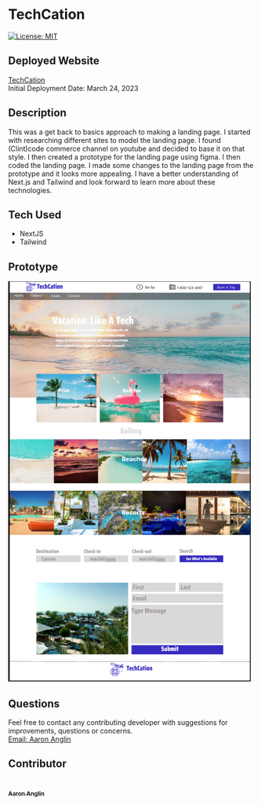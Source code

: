 # TechCation
[![License: MIT](https://img.shields.io/badge/License-MIT-yellow.svg)](https://opensource.org/licenses/MIT)

## Deployed Website
[TechCation](https://foodies2.vercel.app/) <br>
Initial Deployment Date: March 24, 2023

## Description
This was a get back to basics approach to making a landing page. I started with researching different sites to model the landing page. I found (Clint)code commerce channel on youtube and decided to base it on that style. I then created a prototype for the landing page using figma. I then coded the landing page. I made some  changes to the landing page from the prototype and it looks more appealing. I have a better understanding of Next.js and Tailwind and look forward to learn more about these technologies.

## Tech Used
- NextJS
- Tailwind

## Prototype
![TechCation](./public/assets/techcation.png)


## Questions
Feel free to contact any contributing developer with suggestions for improvements, questions or concerns.
<br>
[Email: Aaron Anglin](mailto:aaron.anglin101@gmail.com)

## Contributor
<td align="center"><a href="https://github.com/aanglin"><img src="https://avatars.githubusercontent.com/u/101485583?v=4" width="100px;" alt=""/><br /><sub><b>Aaron Anglin</b></sub></a></td>